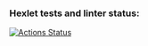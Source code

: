 ### Hexlet tests and linter status:
[![Actions Status](https://github.com/GriNiki/python-project-50/workflows/hexlet-check/badge.svg)](https://github.com/GriNiki/python-project-50/actions)